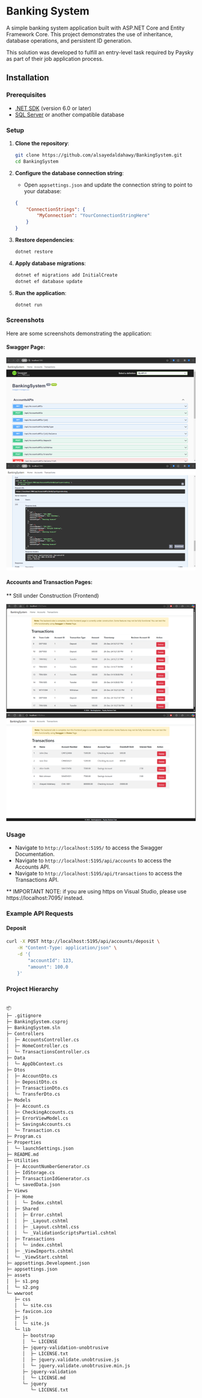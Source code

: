﻿
# Banking System 

A simple banking system application built with ASP.NET Core and Entity Framework Core. This project demonstrates the use of inheritance, database operations, and persistent ID generation.

This solution was developed to fulfill an entry-level task required by Paysky as part of their job application process.

## Installation

### Prerequisites

- [.NET SDK](https://dotnet.microsoft.com/download) (version 6.0 or later)
- [SQL Server](https://www.microsoft.com/en-us/sql-server/sql-server-downloads) or another compatible database

### Setup

1. **Clone the repository**:
    ```bash
    git clone https://github.com/alsayedaldahawy/BankingSystem.git
    cd BankingSystem
    ```

2. **Configure the database connection string**:
   - Open `appsettings.json` and update the connection string to point to your database:
    ```json
    {
        "ConnectionStrings": {
            "MyConnection": "YourConnectionStringHere"
        }
    }
    ```

3. **Restore dependencies**:
    ```bash
    dotnet restore
    ```

4. **Apply database migrations**:
    ```bash
    dotnet ef migrations add InitialCreate
    dotnet ef database update
    ```

5. **Run the application**:
    ```bash
    dotnet run
    ```


### Screenshots

Here are some screenshots demonstrating the application: 

#### Swagger Page: 

![Swagger](assets/s1.png)
![Swagger](assets/s2.png)

#### Accounts and Transaction Pages:
** Still under Construction (Frontend)

![Transactions](assets/s3.png)
![Accounts](assets/s4.png)


### Usage

- Navigate to `http://localhost:5195/` to access the Swagger Documentation.
- Navigate to `http://localhost:5195/api/accounts` to access the Accounts API.
- Navigate to `http://localhost:5195/api/transactions` to access the Transactions API.

** IMPORTANT NOTE: 
if you are using https on Visual Studio, please use https://localhost:7095/ instead.

### Example API Requests

#### Deposit
```bash
curl -X POST http://localhost:5195/api/accounts/deposit \
    -H "Content-Type: application/json" \
    -d '{   
        "accountId": 123,
        "amount": 100.0
    }'

 ```


### Project Hierarchy
```

📦 
├─ .gitignore
├─ BankingSystem.csproj
├─ BankingSystem.sln
├─ Controllers
│  ├─ AccountsController.cs
│  ├─ HomeController.cs
│  └─ TransactionsController.cs
├─ Data
│  └─ AppDbContext.cs
├─ Dtos
│  ├─ AccountDto.cs
│  ├─ DepositDto.cs
│  ├─ TransactionDto.cs
│  └─ TransferDto.cs
├─ Models
│  ├─ Account.cs
│  ├─ CheckingAccounts.cs
│  ├─ ErrorViewModel.cs
│  ├─ SavingsAccounts.cs
│  └─ Transaction.cs
├─ Program.cs
├─ Properties
│  └─ launchSettings.json
├─ README.md
├─ Utilities
│  ├─ AccountNumberGenerator.cs
│  ├─ IdStorage.cs
│  ├─ TransactionIdGenerator.cs
│  └─ savedData.json
├─ Views
│  ├─ Home
│  │  └─ Index.cshtml
│  ├─ Shared
│  │  ├─ Error.cshtml
│  │  ├─ _Layout.cshtml
│  │  ├─ _Layout.cshtml.css
│  │  └─ _ValidationScriptsPartial.cshtml
│  ├─ Transactions
│  │  └─ index.cshtml
│  ├─ _ViewImports.cshtml
│  └─ _ViewStart.cshtml
├─ appsettings.Development.json
├─ appsettings.json
├─ assets
│  ├─ s1.png
│  └─ s2.png
└─ wwwroot
   ├─ css
   │  └─ site.css
   ├─ favicon.ico
   ├─ js
   │  └─ site.js
   └─ lib
      ├─ bootstrap
      │  └─ LICENSE
      ├─ jquery-validation-unobtrusive
      │  ├─ LICENSE.txt
      │  ├─ jquery.validate.unobtrusive.js
      │  └─ jquery.validate.unobtrusive.min.js
      ├─ jquery-validation
      │  └─ LICENSE.md
      └─ jquery
         └─ LICENSE.txt
```
